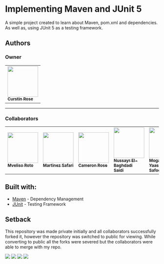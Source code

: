 # Implementing Maven and JUnit 5
A simple project created to learn about Maven, pom.xml and dependencies. As well as, using JUnit 5 as a testing framework.

## Authors

### Owner
<table>
    <tbody>
        <tr>
          <td>
          <a href="https://github.com/CurstinJR">
              <img src=https://avatars.githubusercontent.com/u/67284885?v=4 width=100px></img>
              <br />
              <sub><b>Curstin Rose</b></sub>
          </a>
            <br />
            <sub></sub>
          </td>
        </tr>
</table>

---

### Collaborators
<table>
    <tbody>
        <tr>
            <td>
              <a href="https://github.com/Mveliso">
                <img src=https://avatars.githubusercontent.com/u/80545722?v=4 width=100px></img>
                <br />
                <sub><b>Mveliso Roto</b></sub>
              </a>
              <br />
              <sub></sub>
            </td>
            <td>
              <a href="https://github.com/martinez-safari">
                <img src=https://avatars.githubusercontent.com/u/80398651?v=4 width=100px></img>
                <br />
                <sub><b>Martinez Safari</b></sub>
              </a>
              <br />
              <sub></sub>
            </td>
            <td>
              <a href="https://github.com/cameron379">
                <img src=https://avatars.githubusercontent.com/u/80387516?v=4 width=100px></img>
                <br />
                <sub><b>Cameron Rose</b></sub>
              </a>
              <br />
              <sub></sub>
            </td>
            <td>
              <a href="https://github.com/Noussair-Saidi">
                <img src=https://avatars.githubusercontent.com/u/70136178?v=4 width=100px></img>
                <br />
                <sub><b>Nussayr El-Baghdadi <br /> Saidi</b></sub>
              </a>
              <br />
              <sub></sub>
            </td>
            <td>
              <a href="https://github.com/Yaaseen22">
                <img src=https://avatars.githubusercontent.com/u/80572154?v=4 width=100px></img>
                <br />
                <sub><b>Mogammad Yaaseen <br />Safodien</b></sub>
              </a>
              <br />
              <sub></sub>
            </td>
        </tr>
    </tbody>
</table>

## Built with:
- [Maven](https://maven.apache.org/) - Dependency Management
- [JUnit](https://junit.org/junit5/) - Testing Framework

## Setback
This repository was made private initially and all collaborators successfully forked it, however the repository was switched to public for viewing. While converting to public all the forks were severed but the collaborators were able to merge with my repo.  

![](https://img.shields.io/badge/jdk-12-red)
![](https://img.shields.io/badge/tool-maven-blue)
![](https://img.shields.io/badge/junit-platform-brightgreen)
![](https://img.shields.io/badge/junit-jupiter-green)
